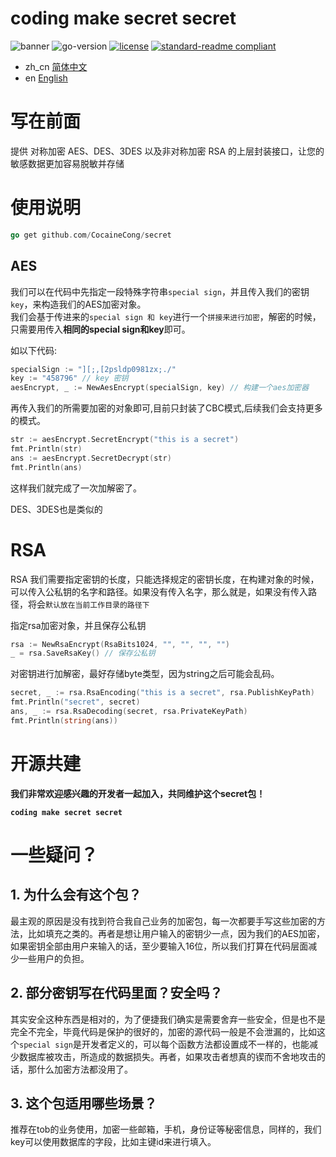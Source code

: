 # coding make secret secret

![banner](https://img.shields.io/aur/maintainer/secret)
![go-version](https://img.shields.io/github/go-mod/go-version/CocaineCong/secret)
[![license](https://img.shields.io/github/license/CocaineCong/secret.svg)](LICENSE)
[![standard-readme compliant](https://img.shields.io/badge/readme%20style-standard-brightgreen.svg?style=flat-square)](https://github.com/RichardLitt/standard-readme)

- zh_cn [简体中文](README.md)
- en [English](README.EN.md)

# 写在前面
提供 对称加密 AES、DES、3DES 以及非对称加密 RSA 的上层封装接口，让您的敏感数据更加容易脱敏并存储

# 使用说明
```go
go get github.com/CocaineCong/secret
```

## AES
我们可以在代码中先指定一段特殊字符串`special sign`，并且传入我们的密钥`key`，来构造我们的AES加密对象。\
我们会基于传进来的` special sign 和 key `进行一个`拼接来进行加密`，解密的时候，只需要用传入**相同的special sign和key**即可。

如以下代码:

```go
specialSign := "][;,[2psldp0981zx;./"
key := "458796" // key 密钥
aesEncrypt, _ := NewAesEncrypt(specialSign, key) // 构建一个aes加密器
```

再传入我们的所需要加密的对象即可,目前只封装了CBC模式,后续我们会支持更多的模式。

```go
str := aesEncrypt.SecretEncrypt("this is a secret")
fmt.Println(str)
ans := aesEncrypt.SecretDecrypt(str)
fmt.Println(ans)
```

这样我们就完成了一次加解密了。

DES、3DES也是类似的

# RSA

RSA 我们需要指定密钥的长度，只能选择规定的密钥长度，在构建对象的时候，可以传入公私钥的名字和路径。如果没有传入名字，那么就是，如果没有传入路径，将会`默认放在当前工作目录的路径下`

指定rsa加密对象，并且保存公私钥

```go
rsa := NewRsaEncrypt(RsaBits1024, "", "", "", "")
_ = rsa.SaveRsaKey() // 保存公私钥
```

对密钥进行加解密，最好存储byte类型，因为string之后可能会乱码。

```go
secret, _ := rsa.RsaEncoding("this is a secret", rsa.PublishKeyPath)
fmt.Println("secret", secret)
ans, _ := rsa.RsaDecoding(secret, rsa.PrivateKeyPath)
fmt.Println(string(ans))
```

# 开源共建

**我们非常欢迎感兴趣的开发者一起加入，共同维护这个secret包！**

**`coding make secret secret`**


# 一些疑问？
## 1. 为什么会有这个包？
最主观的原因是没有找到符合我自己业务的加密包，每一次都要手写这些加密的方法，比如填充之类的。再者是想让用户输入的密钥少一点，因为我们的AES加密，如果密钥全部由用户来输入的话，至少要输入16位，所以我们打算在代码层面减少一些用户的负担。

## 2. 部分密钥写在代码里面？安全吗？
其实安全这种东西是相对的，为了便捷我们确实是需要舍弃一些安全，但是也不是完全不完全，毕竟代码是保护的很好的，加密的源代码一般是不会泄漏的，比如这个`special sign`是开发者定义的，可以每个函数方法都设置成不一样的，也能减少数据库被攻击，所造成的数据损失。再者，如果攻击者想真的锲而不舍地攻击的话，那什么加密方法都没用了。

## 3. 这个包适用哪些场景？
推荐在tob的业务使用，加密一些邮箱，手机，身份证等秘密信息，同样的，我们key可以使用数据库的字段，比如主键id来进行填入。


